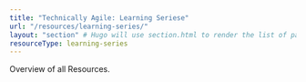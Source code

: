 ```yaml
---
title: "Technically Agile: Learning Seriese"
url: "/resources/learning-series/"
layout: "section" # Hugo will use section.html to render the list of pages
resourceType: learning-series
---
```


Overview of all Resources.
